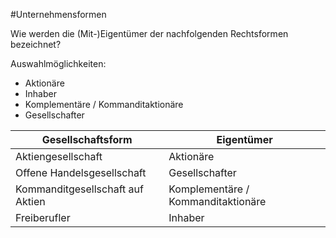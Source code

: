 #Unternehmensformen

Wie werden die (Mit-)Eigentümer der nachfolgenden Rechtsformen bezeichnet?  

Auswahlmöglichkeiten:
- Aktionäre
- Inhaber
- Komplementäre / Kommanditaktionäre
- Gesellschafter

| Gesellschaftsform                | Eigentümer                         |
| -------------------------------- | ---------------------------------- |
| Aktiengesellschaft               | Aktionäre                          |
| Offene Handelsgesellschaft       | Gesellschafter                     |
| Kommanditgesellschaft auf Aktien | Komplementäre / Kommanditaktionäre |
| Freiberufler                     | Inhaber                            |

